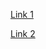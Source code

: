 [Link 1](https://www.freecodecamp.org/news/git-cheat-sheet/)

[Link 2](https://education.github.com/git-cheat-sheet-education.pdf)
